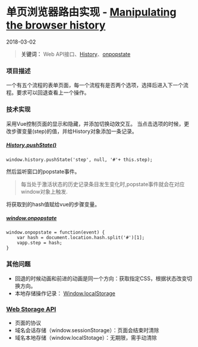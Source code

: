 # 单页浏览器路由实现 - [Manipulating the browser history](https://developer.mozilla.org/zh-CN/docs/Web/API/History_API)
2018-03-02

> **关键词：** Web API接口、[History](https://developer.mozilla.org/zh-CN/docs/Web/API/History)、[onpopstate](https://developer.mozilla.org/zh-CN/docs/Web/API/Window/onpopstate)
 
### 项目描述
一个有五个流程的表单页面，每一个流程有是否两个选项，选择后进入下一个流程。要求可以回退查看上一个操作。

### 技术实现
采用Vue控制页面的显示和隐藏，并添加切换动效交互。
当点击选项的时候，更改步骤变量(step)的值，并给History对象添加一条记录。

##### [History.pushState()]( https://developer.mozilla.org/zh-CN/docs/Web/API/History/pushState)

`window.history.pushState('step', null, '#'+ this.step);`

然后监听窗口的popstate事件。

> 每当处于激活状态的历史记录条目发生变化时,popstate事件就会在对应window对象上触发. 

将获取到的hash值赋给vue的步骤变量。

##### [window.onpopstate]( https://developer.mozilla.org/zh-CN/docs/Web/API/Window/onpopstate)

```
window.onpopstate = function(event) {
    var hash = document.location.hash.split('#')[1];
    vapp.step = hash;
}
```

### 其他问题

- 回退的时候动画和前进的动画是同一个方向：获取指定CSS，根据状态改变切换方向。
- 本地存储操作记录： [Window.localStorage](https://developer.mozilla.org/zh-CN/docs/Web/API/Window/localStorage)

### [Web Storage API](https://developer.mozilla.org/zh-CN/docs/Web/API/Storage)  
- 页面的协议
- 域名会话存储（window.sessionStorage）：页面会结束时清除
- 域名本地存储（window.localStotage）：无期限，需手动清除
 